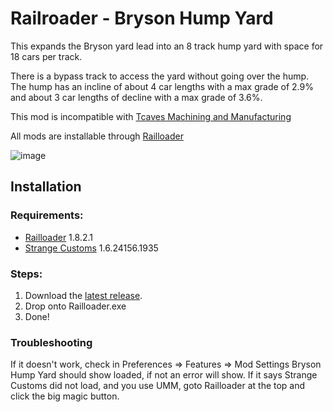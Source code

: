 # Railroader - Bryson Hump Yard

This expands the Bryson yard lead into an 8 track hump yard with space for 18 cars per track.

There is a bypass track to access the yard without going over the hump. The hump has an incline of about 4 car lengths with a max grade of 2.9% and about 3 car lengths of decline with a max grade of 3.6%.

This mod is incompatible with [Tcaves Machining and Manufacturing](https://github.com/T-cave/T-cave-s-Machining-and-Manufacturing)

All mods are installable through [Railloader](https://railroader.stelltis.ch/)

![image](https://github.com/PrinceOfPluto/Bryson-Hump-Yard/assets/110989109/dbd543e2-45f4-4ac7-b030-4b61d8768da1)


## Installation

### Requirements:
- [Railloader](https://railroader.stelltis.ch/) 1.8.2.1
- [Strange Customs](https://railroader.stelltis.ch/mods/strange-customs) 1.6.24156.1935

### Steps:

1. Download the [latest release](https://github.com/PrinceOfPluto/Bryson-Hump-Yard/releases).
2. Drop onto Railloader.exe
3. Done!

### Troubleshooting

If it doesn't work, check in Preferences => Features => Mod Settings
Bryson Hump Yard should show loaded, if not an error will show. If it says Strange Customs did not load, and you use UMM, goto Railloader at the top and click the big magic button.
